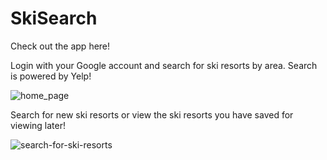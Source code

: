 # SkiSearch
<a class="margin-bottom:1em" src="https://gentle-bastion-25076.herokuapp.com">Check out the app here!</a>
<p>Login with your Google account and search for ski resorts by area. Search is powered by Yelp!</p>

<img src="https://cloud.githubusercontent.com/assets/5247442/25690647/399662d0-3048-11e7-9f2a-09400986f24b.png" alt="home_page" style="max-width:100%;">

Search for new ski resorts or view the ski resorts you have saved for viewing later!

<img src="https://cloud.githubusercontent.com/assets/5247442/25690671/62d60bf0-3048-11e7-82eb-2b2ab7c3ab53.png" alt="search-for-ski-resorts" style="max-width:100%;">
